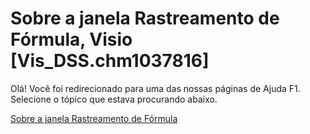 
# Sobre a janela Rastreamento de Fórmula, Visio [Vis_DSS.chm1037816]

Olá! Você foi redirecionado para uma das nossas páginas de Ajuda F1. Selecione o tópico que estava procurando abaixo.

[Sobre a janela Rastreamento de Fórmula](http://msdn.microsoft.com/library/0cdacd4e-74dc-32c3-2eb2-219bf7fcb532%28Office.15%29.aspx)
